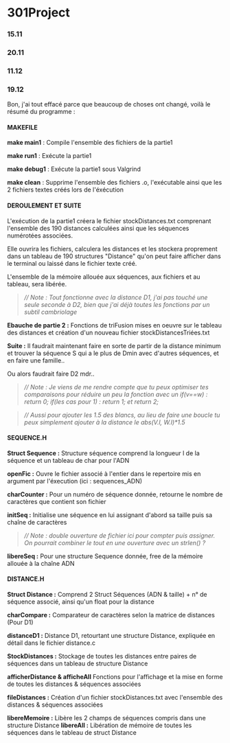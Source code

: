 # 301Project

### 15.11
 
### 20.11

### 11.12

### 19.12
Bon, j'ai tout effacé parce que beaucoup de choses ont changé, voilà le résumé du programme :

#### **MAKEFILE**
**make main1** : Compile l'ensemble des fichiers de la partie1

**make run1** : Exécute la partie1

**make debug1** : Exécute la partie1 sous Valgrind

**make clean** : Supprime l'ensemble des fichiers .o, l'exécutable ainsi que les 2 fichiers textes créés lors de l'éxécution

#### **DEROULEMENT ET SUITE**
L'exécution de la partie1 créera le fichier stockDistances.txt comprenant l'ensemble des 190 distances calculées ainsi que les séquences numérotées associées.

Elle ouvrira les fichiers, calculera les distances et les stockera proprement dans un tableau de 190 structures "Distance" qu'on peut faire afficher dans le terminal ou laissé dans le fichier texte créé.

L'ensemble de la mémoire allouée aux séquences, aux fichiers et au tableau, sera libérée.

> *// Note : Tout fonctionne avec la distance D1, j'ai pas touché une seule seconde à D2, bien que j'ai déjà toutes les fonctions par un subtil cambriolage*

**Ebauche de partie 2 :** Fonctions de triFusion mises en oeuvre sur le tableau des distances et création d'un nouveau fichier stockDistancesTriées.txt

**Suite :** Il faudrait maintenant faire en sorte de partir de la distance minimum et trouver la séquence S qui a le plus de Dmin avec d'autres séquences, et en faire une famille..

Ou alors faudrait faire D2 mdr..

> *// Note : Je viens de me rendre compte que tu peux optimiser tes comparaisons pour réduire un peu la fonction avec un if(v==w) : return 0;    if(les cas pour 1) : return 1;    et return 2;*

> *// Aussi pour ajouter les 1.5 des blancs, au lieu de faire une boucle tu peux simplement ajouter à la distance le abs(V.l, W.l)\*1.5*

#### **SEQUENCE.H**
**Struct Sequence :** Structure séquence comprend la longueur l de la séquence et un tableau de char pour l'ADN

**openFic :** Ouvre le fichier associé à l'entier dans le repertoire mis en argument par l'éxecution (ici : sequences_ADN)

**charCounter :** Pour un numéro de séquence donnée, retourne le nombre de caractères que contient son fichier

**initSeq :** Initialise une séquence en lui assignant d'abord sa taille puis sa chaîne de caractères 

> *// Note : double ouverture de fichier ici pour compter puis assigner. On pourrait combiner le tout en une ouverture avec un strlen() ?*

**libereSeq :** Pour une structure Sequence donnée, free de la mémoire allouée à la chaîne ADN

#### **DISTANCE.H**
**Struct Distance :** Comprend 2 Struct Séquences (ADN & taille) + n° de séquence associé, ainsi qu'un float pour la distance
	
**charCompare :** Comparateur de caractères selon la matrice de distances (Pour D1)

**distanceD1 :** Distance D1, retourtant une structure Distance, expliquée en détail dans le fichier distance.c

**StockDistances :** Stockage de toutes les distances entre paires de séquences dans un tableau de structure Distance

**afficherDistance & afficheAll** Fonctions pour l'affichage et la mise en forme de toutes les distances & séquences associées 

**fileDistances :** Création d'un fichier stockDistances.txt avec l'ensemble des distances & séquences associées

**libereMemoire :** Libère les 2 champs de séquences compris dans une structure Distance
**libereAll :** Libération de mémoire de toutes les séquences dans le tableau de struct Distance
